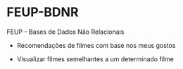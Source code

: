 # FEUP-BDNR
FEUP - Bases de Dados Não Relacionais


- Recomendações de filmes com base nos meus gostos

- Visualizar filmes semelhantes a um determinado filme





